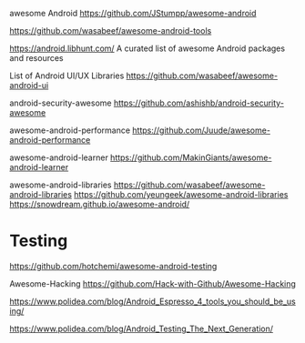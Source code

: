 
awesome Android 
https://github.com/JStumpp/awesome-android

https://github.com/wasabeef/awesome-android-tools


https://android.libhunt.com/
A curated list of awesome Android packages and resources


List of Android UI/UX Libraries
https://github.com/wasabeef/awesome-android-ui

android-security-awesome
https://github.com/ashishb/android-security-awesome


awesome-android-performance
https://github.com/Juude/awesome-android-performance

awesome-android-learner
https://github.com/MakinGiants/awesome-android-learner

awesome-android-libraries
https://github.com/wasabeef/awesome-android-libraries
https://github.com/yeungeek/awesome-android-libraries
https://snowdream.github.io/awesome-android/
# Testing
https://github.com/hotchemi/awesome-android-testing


Awesome-Hacking
https://github.com/Hack-with-Github/Awesome-Hacking



https://www.polidea.com/blog/Android_Espresso_4_tools_you_should_be_using/

https://www.polidea.com/blog/Android_Testing_The_Next_Generation/

